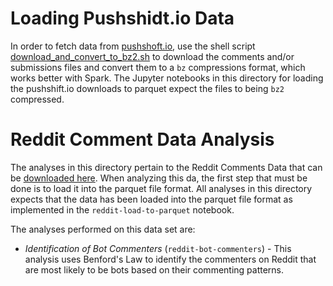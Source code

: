 # Loading Pushshidt.io Data
In order to fetch data from [pushshoft.io](https://files.pushshift.io/reddit/), use the shell script [download_and_convert_to_bz2.sh](./download_and_convert_to_bz2.sh) to download the comments and/or submissions files and convert them to a `bz` compressions format, which works better with Spark. The Jupyter notebooks in this directory for loading the pushshift.io downloads to parquet expect the files to being `bz2` compressed.

# Reddit Comment Data Analysis
The analyses in this directory pertain to the Reddit Comments Data that can be [downloaded here](http://academictorrents.com/details/85a5bd50e4c365f8df70240ffd4ecc7dec59912b). When analyzing this da, the first step that must be done is to load it into the parquet file format. All analyses in this directory expects that the data has been loaded into the parquet file format as implemented in the `reddit-load-to-parquet` notebook.

The analyses performed on this data set are:
* *Identification of Bot Commenters* (`reddit-bot-commenters`) - This analysis uses Benford's Law to identify the commenters on Reddit that are most likely to be bots based on their commenting patterns.

